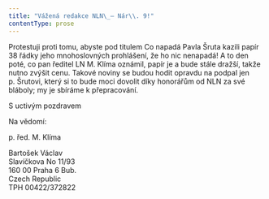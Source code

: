 ```yaml
---
title: "Vážená redakce NLN\_– Nár\\. 9!"
contentType: prose
---
```


<section>

Protestuji proti tomu, abyste pod titulem Co napadá Pavla Šruta kazili papír 38 řádky jeho mnohoslovných prohlášení, že ho nic nenapadá! A to den poté, co pan ředitel LN M. Klíma oznámil, papír je a bude stále dražší, takže nutno zvýšit cenu. Takové noviny se budou hodit opravdu na podpal jen p. Šrutovi, který si to bude moci dovolit díky honorářům od NLN za své bláboly; my je sbíráme k přepracování.

</section>

<section>

S uctivým pozdravem

</section>

<section>

Na vědomí:

p. řed. M. Klíma

</section>

<section>

Bartošek Václav  
Slavíčkova No 11/93  
160 00 Praha 6 Bub.  
Czech Republic  
TPH 00422/372822

</section>
